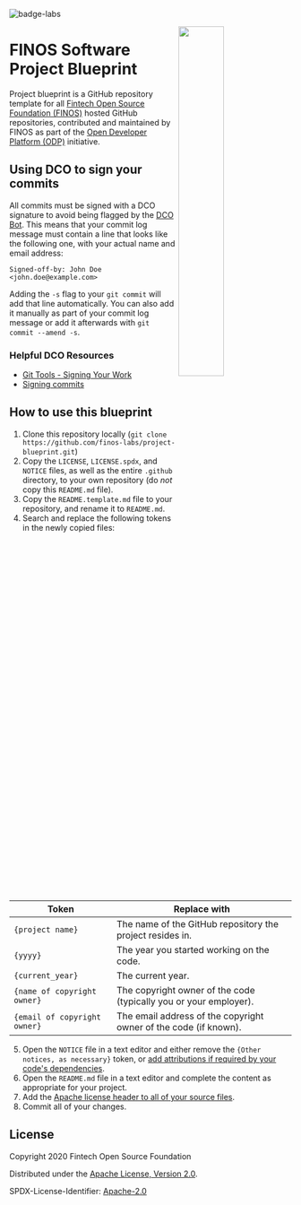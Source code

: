 ![badge-labs](https://user-images.githubusercontent.com/327285/230928932-7c75f8ed-e57b-41db-9fb7-a292a13a1e58.svg)

<img align="right" width="40%" src="https://www.finos.org/hubfs/FINOS/finos-logo/FINOS_Icon_Wordmark_Name_RGB_horizontal.png">

# FINOS Software Project Blueprint

Project blueprint is a GitHub repository template for all [Fintech Open Source Foundation (FINOS)](https://www.finos.org/) hosted GitHub repositories, contributed and maintained by FINOS as part of the [Open Developer Platform (ODP)](https://odp.finos.org) initiative.


## Using DCO to sign your commits

All commits must be signed with a DCO signature to avoid being flagged by the [DCO Bot](https://github.com/apps/dco). This means that your commit log message must contain a line that looks like the following one, with your actual name and email address:

```
Signed-off-by: John Doe <john.doe@example.com>
```

Adding the `-s` flag to your `git commit` will add that line automatically. You can also add it manually as part of your commit log message or add it afterwards with `git commit --amend -s`.

### Helpful DCO Resources
- [Git Tools - Signing Your Work](https://git-scm.com/book/en/v2/Git-Tools-Signing-Your-Work)
- [Signing commits
](https://docs.github.com/en/github/authenticating-to-github/signing-commits)


## How to use this blueprint

1. Clone this repository locally (`git clone https://github.com/finos-labs/project-blueprint.git`)
2. Copy the `LICENSE`, `LICENSE.spdx`, and `NOTICE` files, as well as the entire `.github` directory, to your own repository (do _not_ copy this `README.md` file).
3. Copy the `README.template.md` file to your repository, and rename it to `README.md`.
4. Search and replace the following tokens in the newly copied files:

  | Token                        | Replace with                                                      |
  | ---------------------------- | ----------------------------------------------------------------- |
  | `{project name}`             | The name of the GitHub repository the project resides in.         |
  | `{yyyy}`                     | The year you started working on the code.                         |
  | `{current_year}`             | The current year.                                                 |
  | `{name of copyright owner}`  | The copyright owner of the code (typically you or your employer). |
  | `{email of copyright owner}` | The email address of the copyright owner of the code (if known).  |

5. Open the `NOTICE` file in a text editor and either remove the `{Other notices, as necessary}` token, or [add attributions if required by your code's dependencies](https://finosfoundation.atlassian.net/wiki/spaces/FINOS/pages/75530255/License+Categories).
6. Open the `README.md` file in a text editor and complete the content as appropriate for your project.
7. Add the [Apache license header to all of your source files](https://www.apache.org/licenses/LICENSE-2.0.html#apply).
8. Commit all of your changes.

## License

Copyright 2020 Fintech Open Source Foundation

Distributed under the [Apache License, Version 2.0](http://www.apache.org/licenses/LICENSE-2.0).

SPDX-License-Identifier: [Apache-2.0](https://spdx.org/licenses/Apache-2.0)
